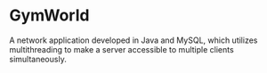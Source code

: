 # GymWorld
A network application developed in Java and MySQL, which utilizes multithreading to make a server accessible to multiple clients simultaneously.

